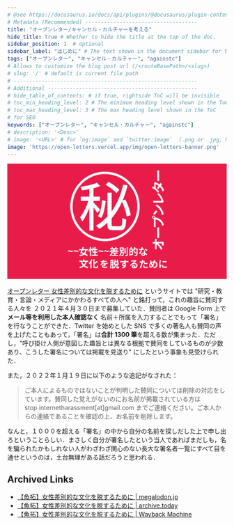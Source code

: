 ```yaml
---
# @see https://docusaurus.io/docs/api/plugins/@docusaurus/plugin-content-docs#markdown-front-matter
# Metadata (Recommended) ------------------------------------
title: "オープンレター/キャンセル・カルチャーを考える"
hide_title: true # Whether to hide the title at the top of the doc.
sidebar_position: 1  # optional
sidebar_label: "はじめに" # The text shown in the document sidebar for this document
tags: ["オープンレター", "キャンセル・カルチャー", "againstc"]
# Allows to customize the blog post url (/<routeBasePath>/<slug>)
# slug: '/' # default is current file path
# -----------------------------------------------------------
# Additional ------------------------------------------------
# hide_table_of_contents: # if true, rightside ToC will be invisible
# toc_min_heading_level: 2 # The minimum heading level shown in the ToC
# toc_max_heading_level: 3 # The max heading level shown in the ToC
# for SEO
keywords: ["オープンレター", "キャンセル・カルチャー", "againstc"]
# description: '<Desc>'
# image: '<URL>' # for `og:image` and `twitter:image`  (.png or .jpg, NOT .svg)
image: 'https://open-letters.vercel.app/img/open-letters-banner.png'
---
```


[![オープンレター 女性差別的な文化を脱するために](/img/open-letters-banner.svg)](https://sites.google.com:443/view/againstm/home)

[オープンレター 女性差別的な文化を脱するために](https://sites.google.com/view/againstm/home) というサイトでは "研究・教育・言論・メディアにかかわるすべての人へ" と銘打って，これの趣旨に賛同する人々を ２０２１年４月３０日まで募集していた．賛同者は Google Form 上で **メール等を利用した本人確認なく** 名前＋所属を入力することでもって「署名」を行なうことができた．Twitter を始めとした SNS で多くの著名人も賛同の声を上げたこともあって，「署名」は**合計 1300 筆**を超える数が集まった．ただし，"呼び掛け人側が意図した趣旨とは異なる根拠で賛同をしているものが少数あり、こうした署名については掲載を見送り" にしたという事象も見受けられた．

また，２０２２年１月１９日に以下のような追記がなされた：

> ご本人によるものではないことが判明した賛同については削除の対応をしています。賛同した覚えがないのにお名前が掲載されている方は stop.internetharassment[at]gmail.com までご連絡ください。ご本人からの連絡であることを確認の上、お名前を削除します。

なんと，１０００を超える「署名」の中から自分の名前を探しだした上で申し出ろということらしい．まさしく自分が署名したという当人であればまだしも，名を騙られたかもしれない人がわざわざ関心のない長大な署名者一覧にすべて目を通せというのは，土台無理がある話だろうと思われる．

## Archived Links

- [【魚拓】女性差別的な文化を脱するために | megalodon.jp](https://megalodon.jp/2022-0203-2250-47/https://sites.google.com:443/view/againstm/home)
- [【魚拓】女性差別的な文化を脱するために | archive.today](https://archive.is/jUbT7)
- [【魚拓】女性差別的な文化を脱するために | Wayback Machine](https://web.archive.org/web/*/https://sites.google.com/view/againstm/home)
